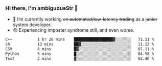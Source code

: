 ### Hi there, I'm ambiguou~~s~~Str 👋

<!--
**ambiguoustexture/ambiguoustexture** is a ✨ _special_ ✨ repository because its `README.md` (this file) appears on your GitHub profile.

Here are some ideas to get you started:
-->
- 🔭 I’m currently working ~~on automated/low-latency trading~~ as a ~~junior~~ system developer.
- :worried: Experiencing imposter syndrome still, and even worse.

<!--START_SECTION:waka-->

```txt
C++           1 hr 26 mins    █████████████████▓░░░░░░░   71.11 %
sh            13 mins         ██▓░░░░░░░░░░░░░░░░░░░░░░   11.12 %
CSV           8 mins          █▓░░░░░░░░░░░░░░░░░░░░░░░   07.11 %
Python        5 mins          █░░░░░░░░░░░░░░░░░░░░░░░░   04.58 %
Text          2 mins          ▓░░░░░░░░░░░░░░░░░░░░░░░░   02.46 %
```

<!--END_SECTION:waka-->
